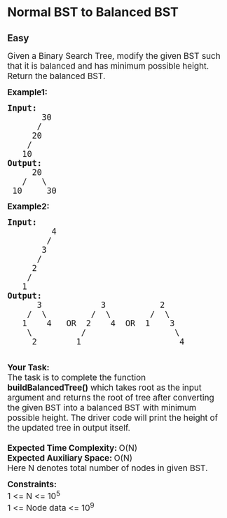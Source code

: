 # Normal BST to Balanced BST
## Easy
<div class="problems_problem_content__Xm_eO" speechify-initial-font-family="Roboto, sans-serif" speechify-initial-font-size="16px"><p speechify-initial-font-family="urw-din" speechify-initial-font-size="15px"><span style="font-size: 14pt;" speechify-initial-font-family="urw-din" speechify-initial-font-size="15px">Given a Binary Search Tree, modify the given BST such that it is balanced and has minimum possible height. Return the balanced BST.</span></p>
<p speechify-initial-font-family="urw-din" speechify-initial-font-size="15px"><span style="font-size: 14pt;" speechify-initial-font-family="urw-din" speechify-initial-font-size="15px"><strong speechify-initial-font-family="urw-din" speechify-initial-font-size="15px">Example1:</strong></span></p>
<pre speechify-initial-font-family="urw-din" speechify-initial-font-size="15px"><span style="font-size: 14pt;" speechify-initial-font-family="urw-din" speechify-initial-font-size="15px"><strong speechify-initial-font-family="urw-din" speechify-initial-font-size="15px">Input:</strong>
       30
      /
     20
    /
   10<br speechify-initial-font-family="urw-din" speechify-initial-font-size="15px"></span><span style="font-size: 14pt;" speechify-initial-font-family="urw-din" speechify-initial-font-size="15px"><strong speechify-initial-font-family="urw-din" speechify-initial-font-size="15px">Output:</strong>
     20
   /   \
 10     30
</span></pre>
<p speechify-initial-font-family="urw-din" speechify-initial-font-size="15px"><span style="font-size: 14pt;" speechify-initial-font-family="urw-din" speechify-initial-font-size="15px"><strong speechify-initial-font-family="urw-din" speechify-initial-font-size="15px">Example2:</strong></span></p>
<pre speechify-initial-font-family="urw-din" speechify-initial-font-size="15px"><span style="font-size: 14pt;" speechify-initial-font-family="urw-din" speechify-initial-font-size="15px"><strong speechify-initial-font-family="urw-din" speechify-initial-font-size="15px">Input:</strong>
         4
        /
       3
      /
     2
    /
   1
<strong speechify-initial-font-family="urw-din" speechify-initial-font-size="15px">Output:</strong>
      3            3           2
    /  \         /  \        /  \
   1    4   OR  2    4  OR  1    3   
    \          /                  \ <br speechify-initial-font-family="urw-din" speechify-initial-font-size="15px">     2        1                    4</span></pre>
<p speechify-initial-font-family="urw-din" speechify-initial-font-size="15px"><span style="font-size: 14pt;" speechify-initial-font-family="urw-din" speechify-initial-font-size="15px"><strong speechify-initial-font-family="urw-din" speechify-initial-font-size="15px"><br speechify-initial-font-family="urw-din" speechify-initial-font-size="15px">Your Task:</strong><br speechify-initial-font-family="urw-din" speechify-initial-font-size="15px">The task is to complete the function <strong speechify-initial-font-family="urw-din" speechify-initial-font-size="15px">buildBalancedTree()</strong> which takes root as the input argument and returns the root of tree after converting the given BST&nbsp;into a balanced BST with minimum possible height. The driver code will print the height of the updated tree in output itself. </span><br speechify-initial-font-family="urw-din" speechify-initial-font-size="15px"><span style="font-size: 14pt;" speechify-initial-font-family="urw-din" speechify-initial-font-size="15px">&nbsp;</span><br speechify-initial-font-family="urw-din" speechify-initial-font-size="15px"><span style="font-size: 14pt;" speechify-initial-font-family="urw-din" speechify-initial-font-size="15px"><strong speechify-initial-font-family="urw-din" speechify-initial-font-size="15px">Expected Time Complexity:&nbsp;</strong>O(N)<br speechify-initial-font-family="urw-din" speechify-initial-font-size="15px"><strong speechify-initial-font-family="urw-din" speechify-initial-font-size="15px">Expected Auxiliary Space: </strong>O(N)<br speechify-initial-font-family="urw-din" speechify-initial-font-size="15px">Here N denotes total number of nodes in given BST.</span></p>
<p speechify-initial-font-family="urw-din" speechify-initial-font-size="15px"><span style="font-size: 14pt;" speechify-initial-font-family="urw-din" speechify-initial-font-size="15px"><strong speechify-initial-font-family="urw-din" speechify-initial-font-size="15px">Constraints:</strong><br speechify-initial-font-family="urw-din" speechify-initial-font-size="15px">1 &lt;= N &lt;= 10<sup speechify-initial-font-family="urw-din" speechify-initial-font-size="15px">5</sup><br speechify-initial-font-family="urw-din" speechify-initial-font-size="15px">1 &lt;= Node data &lt;= 10<sup speechify-initial-font-family="urw-din" speechify-initial-font-size="15px">9</sup></span></p></div>
